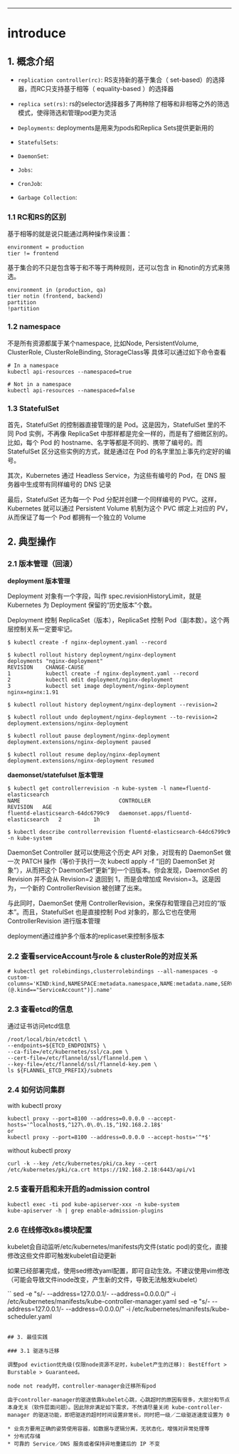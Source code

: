 ---
# introduce

## 1. 概念介绍

* `replication controller(rc)`: RS支持新的基于集合（ set-based）的选择器，而RC只支持基于相等（ equality-based ）的选择器

* `replica set(rs)`: rs的selector选择器多了两种除了相等和非相等之外的筛选模式，使得筛选和管理pod更为灵活

* `Deployments`: deployments是用来为pods和Replica Sets提供更新用的

* `StatefulSets`:

* `DaemonSet`:

* `Jobs`: 

* `CronJob`: 

* `Garbage Collection`: 

### 1.1 RC和RS的区别

基于相等的就是说只能通过两种操作来设置：

```
environment = production
tier != frontend
```

基于集合的不只是包含等于和不等于两种规则，还可以包含 in 和notin的方式来筛选。

```
environment in (production, qa)
tier notin (frontend, backend)
partition
!partition
```

### 1.2 namespace

不是所有资源都属于某个namespace, 比如Node, PersistentVolume, ClusterRole, ClusterRoleBinding, StorageClass等
具体可以通过如下命令查看

```
# In a namespace
kubectl api-resources --namespaced=true

# Not in a namespace
kubectl api-resources --namespaced=false
```

### 1.3 StatefulSet

首先，StatefulSet 的控制器直接管理的是 Pod。这是因为，StatefulSet 里的不同 Pod 实例，不再像 ReplicaSet 中那样都是完全一样的，而是有了细微区别的。比如，每个 Pod 的 hostname、名字等都是不同的、携带了编号的。而 StatefulSet 区分这些实例的方式，就是通过在 Pod 的名字里加上事先约定好的编号。

其次，Kubernetes 通过 Headless Service，为这些有编号的 Pod，在 DNS 服务器中生成带有同样编号的 DNS 记录

最后，StatefulSet 还为每一个 Pod 分配并创建一个同样编号的 PVC。这样，Kubernetes 就可以通过 Persistent Volume 机制为这个 PVC 绑定上对应的 PV，从而保证了每一个 Pod 都拥有一个独立的 Volume

## 2. 典型操作

### 2.1 版本管理（回滚）

**deployment 版本管理**

Deployment 对象有一个字段，叫作 spec.revisionHistoryLimit，就是 Kubernetes 为 Deployment 保留的“历史版本”个数。

Deployment 控制 ReplicaSet（版本），ReplicaSet 控制 Pod（副本数）。这个两层控制关系一定要牢记。

```
$ kubectl create -f nginx-deployment.yaml --record

$ kubectl rollout history deployment/nginx-deployment
deployments "nginx-deployment"
REVISION    CHANGE-CAUSE
1           kubectl create -f nginx-deployment.yaml --record
2           kubectl edit deployment/nginx-deployment
3           kubectl set image deployment/nginx-deployment nginx=nginx:1.91

$ kubectl rollout history deployment/nginx-deployment --revision=2

$ kubectl rollout undo deployment/nginx-deployment --to-revision=2
deployment.extensions/nginx-deployment

$ kubectl rollout pause deployment/nginx-deployment
deployment.extensions/nginx-deployment paused

$ kubectl rollout resume deploy/nginx-deployment
deployment.extensions/nginx-deployment resumed
```

**daemonset/statefulset 版本管理**

```
$ kubectl get controllerrevision -n kube-system -l name=fluentd-elasticsearch
NAME                               CONTROLLER                             REVISION   AGE
fluentd-elasticsearch-64dc6799c9   daemonset.apps/fluentd-elasticsearch   2          1h

$ kubectl describe controllerrevision fluentd-elasticsearch-64dc6799c9 -n kube-system
```

DaemonSet Controller 就可以使用这个历史 API 对象，对现有的 DaemonSet 做一次 PATCH 操作（等价于执行一次 kubectl apply -f “旧的 DaemonSet 对象”），从而把这个 DaemonSet“更新”到一个旧版本。你会发现，DaemonSet 的 Revision 并不会从 Revision=2 退回到 1，而是会增加成 Revision=3。这是因为，一个新的 ControllerRevision 被创建了出来。

与此同时，DaemonSet 使用 ControllerRevision，来保存和管理自己对应的“版本”。而且，StatefulSet 也是直接控制 Pod 对象的，那么它也在使用 ControllerRevision 进行版本管理

deployment通过维护多个版本的replicaset来控制多版本

### 2.2 查看serviceAccount与role & clusterRole的对应关系

```
# kubectl get rolebindings,clusterrolebindings --all-namespaces -o custom-columns='KIND:kind,NAMESPACE:metadata.namespace,NAME:metadata.name,SERVICE_ACCOUNTS:subjects[?(@.kind=="ServiceAccount")].name'
```

### 2.3 查看etcd的信息

通过证书访问etcd信息

```
/root/local/bin/etcdctl \
--endpoints=${ETCD_ENDPOINTS} \
--ca-file=/etc/kubernetes/ssl/ca.pem \
--cert-file=/etc/flanneld/ssl/flanneld.pem \
--key-file=/etc/flanneld/ssl/flanneld-key.pem \
ls ${FLANNEL_ETCD_PREFIX}/subnets
```

### 2.4 如何访问集群

with kubectl proxy

```
kubectl proxy --port=8100 --address=0.0.0.0 --accept-hosts='^localhost$,^127\.0\.0\.1$,^192.168.2.18$'
or
kubectl proxy --port=8100 --address=0.0.0.0 --accept-hosts='^*$'
```

without kubectl proxy

```
curl -k --key /etc/kubernetes/pki/ca.key --cert /etc/kubernetes/pki/ca.crt https://192.168.2.18:6443/api/v1
```

### 2.5 查看开启和未开启的admission control

```
kubectl exec -ti pod kube-apiserver-xxx -n kube-system
kube-apiserver -h | grep enable-admission-plugins
```

### 2.6 在线修改k8s模块配置

kubelet会自动监听/etc/kubernetes/manifests内文件(static pod)的变化，直接修改这些文件即可触发kubelet自动更新

如果已经部署完成，使用sed修改yaml配置，即可自动生效。不建议使用vim修改（可能会导致文件inode改变，产生新的文件，导致无法触发kubelet）

``
sed -e "s/- --address=127.0.0.1/- --address=0.0.0.0/" -i /etc/kubernetes/manifests/kube-controller-manager.yaml
sed -e "s/- --address=127.0.0.1/- --address=0.0.0.0/" -i /etc/kubernetes/manifests/kube-scheduler.yaml
```

## 3. 最佳实践

### 3.1 驱逐与迁移

调整pod eviction优先级(仅限node资源不足时，kubelet产生的迁移): BestEffort > Burstable > Guaranteed。

node not ready时，controller-manager会迁移所有pod

由于controller-manager的驱逐依靠kubelet心跳，心跳超时的原因有很多，大部分和节点本身无关（软件层面问题）。因此除非满足如下需求，不然请尽量关闭 kube-controller-manager 的驱逐功能，即把驱逐的超时时间设置非常长，同时把一级／二级驱逐速度设置为 0

* 业务方要用正确的姿势使用容器，如数据与逻辑分离，无状态化，增强对异常处理等
* 分布式存储
* 可靠的 Service／DNS 服务或者保持异地重建后的 IP 不变
